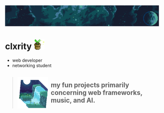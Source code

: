 ![banner](img/clxrity_banner.png)

# clxrity <img src="./img/potted_plant.gif" width="35px" />

- web developer
- networking student

> ## <div style="display:flex;align-items:center;gap:10px;"> <img src="./img/clxrity_fountain.gif" width="100px" />my fun projects primarily concerning web frameworks, music, and AI.</div>

